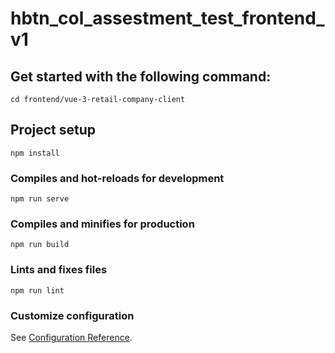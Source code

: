 # hbtn_col_assestment_test_frontend_v1

## Get started with the following command:
```
cd frontend/vue-3-retail-company-client
```

## Project setup
```
npm install
```

### Compiles and hot-reloads for development
```
npm run serve
```

### Compiles and minifies for production
```
npm run build
```

### Lints and fixes files
```
npm run lint
```

### Customize configuration
See [Configuration Reference](https://cli.vuejs.org/config/).